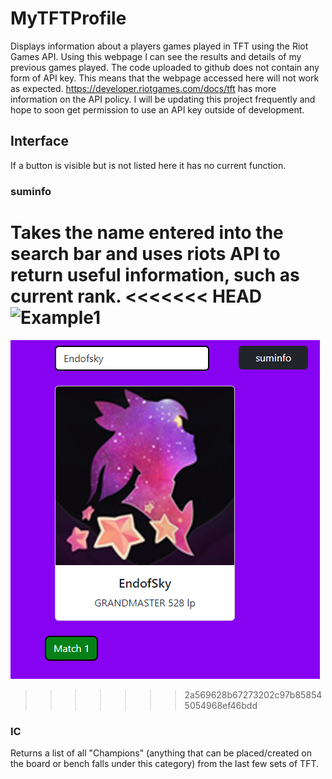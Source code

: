 # MyTFTProfile
Displays information about a players games played in TFT using the Riot Games API. Using this webpage I can see the results and details of my previous games played. The code uploaded to github does not contain any form of API key. This means that the webpage accessed here will not work as expected. https://developer.riotgames.com/docs/tft has more information on the API policy. I will be updating this project frequently and hope to soon get permission to use an API key outside of development.  

## Interface
If a button is visible but is not listed here it has no current function.
### suminfo
Takes the name entered into the search bar and uses riots API to return useful information, such as current rank.
<<<<<<< HEAD
![Example1](https://github.com/NGoffi/MyTFTProfile/blob/main/ExampleIMG/Suminfoexp.PNG)
=======
![Example1](https://github.com/NGoffi/MyTFTProfile/blob/main/Suminfoexp.PNG)
>>>>>>> 2a569628b67273202c97b858545054968ef46bdd

### IC
Returns a list of all "Champions" (anything that can be placed/created on the board or bench falls under this category) from the last few sets of TFT. 
